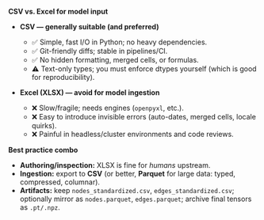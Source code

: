 **CSV vs. Excel for model input**

* **CSV — generally suitable (and preferred)**

  * ✅ Simple, fast I/O in Python; no heavy dependencies.
  * ✅ Git-friendly diffs; stable in pipelines/CI.
  * ✅ No hidden formatting, merged cells, or formulas.
  * ⚠️ Text-only types; you must enforce dtypes yourself (which is good for reproducibility).
* **Excel (XLSX) — avoid for model ingestion**

  * ❌ Slow/fragile; needs engines (`openpyxl`, etc.).
  * ❌ Easy to introduce invisible errors (auto-dates, merged cells, locale quirks).
  * ❌ Painful in headless/cluster environments and code reviews.

**Best practice combo**

* **Authoring/inspection:** XLSX is fine for *humans* upstream.
* **Ingestion:** export to **CSV** (or better, **Parquet** for large data: typed, compressed, columnar).
* **Artifacts:** keep `nodes_standardized.csv`, `edges_standardized.csv`; optionally mirror as `nodes.parquet`, `edges.parquet`; archive final tensors as `.pt/.npz`.

